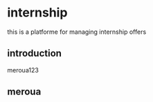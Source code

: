 # internship
this is a platforme for managing internship offers

## introduction
 meroua123
 
 ## meroua